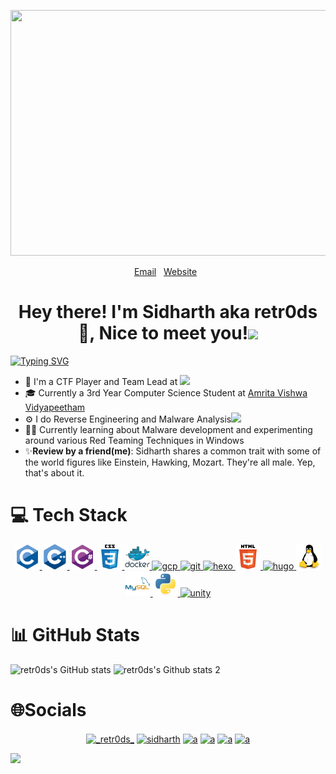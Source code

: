 <p align="center">
<img width=700 height=393 src=https://github.com/retr0ds/retr0ds/assets/75214461/8eb16185-719d-4a36-a8a3-e881587ee089">
</p>
<p align="center">
<a href="mailto:sidharth0x56@gmail.com">Email</a>&nbsp;&nbsp;
<a href="https://retr0ds.github.io">Website</a>&nbsp;&nbsp;
</p>
<h1 align="center">Hey there! I'm Sidharth aka retr0ds👾, Nice to meet you!<img height="50" src="https://media.tenor.com/images/30169e4a670daf12443df7d2dd140176/tenor.gif"></h1>

<a href="https://git.io/typing-svg"><img src="https://readme-typing-svg.demolab.com?font=Orbitron&weight=4500&size=30&duration=4000&pause=1000&color=18F6F7&random=false&width=435&lines=retr0ds%40github%3A~%24+whoami" alt="Typing SVG" /></a>
  - 🚩 I'm a CTF Player and Team Lead at <a href="https://bi0s.in"><img height=18 src="https://github.com/retr0ds/retr0ds/assets/75214461/be77066f-9f8a-4f5e-86a1-717652515291"></a>
  - 🎓 Currently a 3rd Year Computer Science Student at [Amrita Vishwa Vidyapeetham](https://www.amrita.edu/) 
  - ⚙️ I do Reverse Engineering and Malware Analysis<img height=30 src="https://github.com/retr0ds/retr0ds/assets/75214461/e3553a8a-cad3-4417-a090-4b232fed64d5">
  - 🐱‍💻 Currently learning about Malware development and experimenting around various Red Teaming Techniques in Windows
  - ✨**Review by a friend(me)**: Sidharth shares a common trait with some of the world figures like Einstein, Hawking, Mozart. They're all male.
    Yep, that's about it.



# 💻 Tech Stack
<p align="center"> <a href="https://www.cprogramming.com/" target="_blank" rel="noreferrer"> <img src="https://raw.githubusercontent.com/devicons/devicon/master/icons/c/c-original.svg" alt="c" width="40" height="40"/> </a> <a href="https://www.w3schools.com/cpp/" target="_blank" rel="noreferrer"> <img src="https://raw.githubusercontent.com/devicons/devicon/master/icons/cplusplus/cplusplus-original.svg" alt="cplusplus" width="40" height="40"/> </a> <a href="https://www.w3schools.com/cs/" target="_blank" rel="noreferrer"> <img src="https://raw.githubusercontent.com/devicons/devicon/master/icons/csharp/csharp-original.svg" alt="csharp" width="40" height="40"/> </a> <a href="https://www.w3schools.com/css/" target="_blank" rel="noreferrer"> <img src="https://raw.githubusercontent.com/devicons/devicon/master/icons/css3/css3-original-wordmark.svg" alt="css3" width="40" height="40"/> </a> <a href="https://www.docker.com/" target="_blank" rel="noreferrer"> <img src="https://raw.githubusercontent.com/devicons/devicon/master/icons/docker/docker-original-wordmark.svg" alt="docker" width="40" height="40"/> </a> <a href="https://cloud.google.com" target="_blank" rel="noreferrer"> <img src="https://www.vectorlogo.zone/logos/google_cloud/google_cloud-icon.svg" alt="gcp" width="40" height="40"/> </a> <a href="https://git-scm.com/" target="_blank" rel="noreferrer"> <img src="https://www.vectorlogo.zone/logos/git-scm/git-scm-icon.svg" alt="git" width="40" height="40"/> </a> <a href="hexo.io/" target="_blank" rel="noreferrer"> <img src="https://www.vectorlogo.zone/logos/hexoio/hexoio-icon.svg" alt="hexo" width="40" height="40"/> </a> <a href="https://www.w3.org/html/" target="_blank" rel="noreferrer"> <img src="https://raw.githubusercontent.com/devicons/devicon/master/icons/html5/html5-original-wordmark.svg" alt="html5" width="40" height="40"/> </a> <a href="https://gohugo.io/" target="_blank" rel="noreferrer"> <img src="https://api.iconify.design/logos-hugo.svg" alt="hugo" width="40" height="40"/> </a> <a href="https://www.linux.org/" target="_blank" rel="noreferrer"> <img src="https://raw.githubusercontent.com/devicons/devicon/master/icons/linux/linux-original.svg" alt="linux" width="40" height="40"/> </a> <a href="https://www.mysql.com/" target="_blank" rel="noreferrer"> <img src="https://raw.githubusercontent.com/devicons/devicon/master/icons/mysql/mysql-original-wordmark.svg" alt="mysql" width="40" height="40"/> </a> <a href="https://www.python.org" target="_blank" rel="noreferrer"> <img src="https://raw.githubusercontent.com/devicons/devicon/master/icons/python/python-original.svg" alt="python" width="40" height="40"/> </a> <a href="https://unity.com/" target="_blank" rel="noreferrer"> <img src="https://www.vectorlogo.zone/logos/unity3d/unity3d-icon.svg" alt="unity" width="40" height="40"/> </a> </p>

# 📊 GitHub Stats
![retr0ds's GitHub stats](https://github-readme-stats.vercel.app/api?username=retr0ds&show_icons=true&theme=tokyonight)
![retr0ds's Github stats 2](https://github-readme-streak-stats.herokuapp.com/?user=retr0ds&theme=dark&hide_border=false&show_icons=true&theme=tokyonight)


<h1 align="left">🌐Socials</h1>
<p align="center">
<a href="https://twitter.com/_retr0ds_" target="blank"><img align="center" src="https://raw.githubusercontent.com/rahuldkjain/github-profile-readme-generator/master/src/images/icons/Social/twitter.svg" alt="_retr0ds_" height="30" width="40" /></a>
<a href="https://linkedin.com/in/sidharth0x56" target="blank"><img align="center" src="https://raw.githubusercontent.com/rahuldkjain/github-profile-readme-generator/master/src/images/icons/Social/linked-in-alt.svg" alt="sidharth" height="30" width="40" /></a>
<a href="https://stackoverflow.com/users/21430089/retr0ds" target="blank"><img align="center" src="https://raw.githubusercontent.com/rahuldkjain/github-profile-readme-generator/master/src/images/icons/Social/stack-overflow.svg" alt="a" height="30" width="40" /></a>
<a href="https://instagram.com/retr0ds" target="blank"><img align="center" src="https://raw.githubusercontent.com/rahuldkjain/github-profile-readme-generator/master/src/images/icons/Social/instagram.svg" alt="a" height="30" width="40" /></a>
<a href="https://www.youtube.com/c/retr0ds417" target="blank"><img align="center" src="https://raw.githubusercontent.com/rahuldkjain/github-profile-readme-generator/master/src/images/icons/Social/youtube.svg" alt="a" height="30" width="40" /></a>
<a href="https://discord.gg/users/retr0ds" target="blank"><img align="center" src="https://raw.githubusercontent.com/rahuldkjain/github-profile-readme-generator/master/src/images/icons/Social/discord.svg" alt="a" height="30" width="40" /></a>
</p>



[![](https://visitcount.itsvg.in/api?id=retr0ds&icon=2&color=0)](https://visitcount.itsvg.in)


<!--
**retr0ds/retr0ds** is a ✨ _special_ ✨ repository because its `README.md` (this file) appears on your GitHub profile.

Here are some ideas to get you started:

- 🔭 I’m currently working on ...
- 🌱 I’m currently learning ...
- 👯 I’m looking to collaborate on ...
- 🤔 I’m looking for help with ...
- 💬 Ask me about ...
- 📫 How to reach me: ...
- 😄 Pronouns: ...
- ⚡ Fun fact: ...
-->
